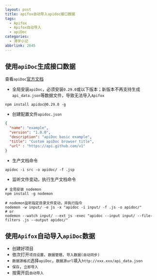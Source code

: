 ```yaml
---
layout: post
title: apifox自动导入apidoc接口数据
tags:
  - Apifox
  - Apifox自动导入
  - apiDoc
categories:
  - 清学小记
abbrlink: 2645
---
```


## 使用```apiDoc```生成接口数据
查看```apiDoc```[官方文档](https://apidocjs.com/)

- 全局安装```apiDoc```，必须安装```0.29.0```或以下版本；新版本不再支持生成```api_data.json```等数据文件，导致无法导入```Apifox```
```
npm install apidoc@0.29.0 -g
```

- 创建配置文件```apidoc.json```
```json
{
  "name": "example",
  "version": "1.0.0",
  "description": "apiDoc basic example",
  "title": "Custom apiDoc browser title",
  "url" : "https://api.github.com/v1"
}
```
- 生产文档命令
```
apidoc -i src -o apidoc/ -f .jsp
```

- 监听文件变动，执行生产文档命令
```
# 全局安装 nodemon
npm install -g nodemon

# nodemon监听指定目录文件变动，并执行指令
nodemon -w input/ -e js -x "apidoc -i input/ -f .js -o apidoc/"
# or
nodemon --watch input/ --ext js -exec "apidoc --input input/ --file-filters .js --output apidoc/"
```

## 使用```Apifox```自动导入```apiDoc```数据
- 创建好项目
- 依次打开```项目设置```、```数据管理```、```导入数据(自动同步)```
- ```数据源格式```选择```apiDoc```，```数据源url```填入```http://xxx.xxx/api_data.json```
- ```保存```，```立即导入```
- 按需开启```自动导入```